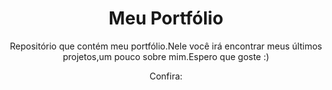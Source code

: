 <h1 align="center">Meu Portfólio</h1>
<p align="center">Repositório que contém meu portfólio.Nele você irá encontrar meus últimos projetos,um pouco sobre mim.Espero que goste :)</p>

<p align="center">Confira: <strong></strong></p>
